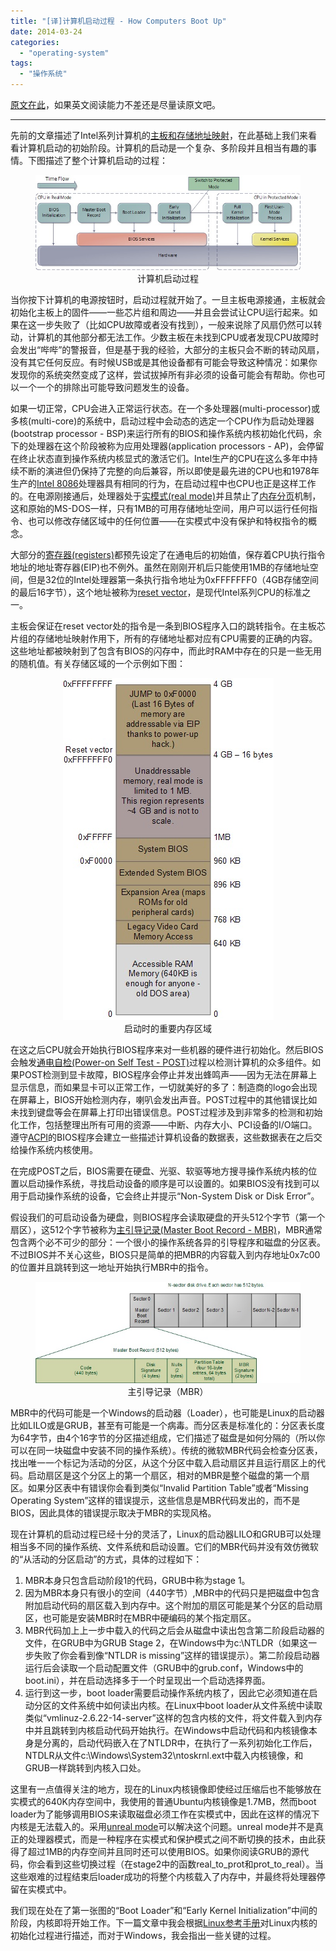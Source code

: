 ```yaml
---
title: "[译]计算机启动过程 - How Computers Boot Up"
date: 2014-03-24
categories: 
  - "operating-system"
tags: 
  - "操作系统"
---
```


[原文在此](http://duartes.org/gustavo/blog/post/how-computers-boot-up/)，如果英文阅读能力不差还是尽量读原文吧。

* * *

先前的文章描述了Intel系列计算机的[主板和存储地址映射](/2014/03/译主板芯片集和存储地址映射-motherboard-chipsets-and-the-memory-map/)，在此基础上我们来看看计算机启动的初始阶段。计算机的启动是一个复杂、多阶段并且相当有趣的事情。下图描述了整个计算机启动的过程：

<figure style="text-align: center;">
  <img src="/assets/images/55E52855-DA54-4925-98DD-E45A9F000583.jpg" alt="计算机启动过程" />
  <figcaption>计算机启动过程</figcaption>
</figure>

当你按下计算机的电源按钮时，启动过程就开始了。一旦主板电源接通，主板就会初始化主板上的固件——一些芯片组和周边——并且会尝试让CPU运行起来。如果在这一步失败了（比如CPU故障或者没有找到），一般来说除了风扇仍然可以转动，计算机的其他部分都无法工作。少数主板在未找到CPU或者发现CPU故障时会发出“哔哔”的警报音，但是基于我的经验，大部分的主板只会不断的转动风扇，没有其它任何反应。有时候USB或是其他设备都有可能会导致这种情况：如果你发现你的系统突然变成了这样，尝试拔掉所有非必须的设备可能会有帮助。你也可以一个一个的排除出可能导致问题发生的设备。

<!--more-->

如果一切正常，CPU会进入正常运行状态。在一个多处理器(multi-processor)或多核(multi-core)的系统中，启动过程中会动态的选定一个CPU作为启动处理器(bootstrap processor - BSP)来运行所有的BIOS和操作系统内核初始化代码，余下的处理器在这个阶段被称为应用处理器(application processors - AP)，会停留在终止状态直到操作系统内核显式的激活它们。Intel生产的CPU在这么多年中持续不断的演进但仍保持了完整的向后兼容，所以即使是最先进的CPU也和1978年生产的[Intel 8086](http://en.wikipedia.org/wiki/Intel_8086 "Intel 8086")处理器具有相同的行为，在启动过程中也CPU也正是这样工作的。在电源刚接通后，处理器处于[实模式(real mode)](http://en.wikipedia.org/wiki/Real_mode "real mode")并且禁止了[内存分页](http://en.wikipedia.org/wiki/Paging "paging")机制，这和原始的MS-DOS一样，只有1MB的可用存储地址空间，用户可以运行任何指令、也可以修改存储区域中的任何位置——在实模式中没有保护和特权指令的概念。

大部分的[寄存器(registers)](http://en.wikipedia.org/wiki/Processor_register "register")都预先设定了在通电后的初始值，保存着CPU执行指令地址的地址寄存器(EIP)也不例外。虽然在刚刚开机后只能使用1MB的存储地址空间，但是32位的Intel处理器第一条执行指令地址为0xFFFFFFF0（4GB存储空间的最后16字节），这个地址被称为[reset vector](http://en.wikipedia.org/wiki/Reset_vector "reset vector")，是现代Intel系列CPU的标准之一。

主板会保证在reset vector处的指令是一条到BIOS程序入口的跳转指令。在主板芯片组的存储地址映射作用下，所有的存储地址都对应有CPU需要的正确的内容。这些地址都被映射到了包含有BIOS的闪存中，而此时RAM中存在的只是一些无用的随机值。有关存储区域的一个示例如下图：

<figure style="text-align: center;">
  <img src="/assets/images/79CF14EF-A63E-4B19-9E51-7416099D1DFB.jpg" alt="启动时的重要内存区域" />
  <figcaption>启动时的重要内存区域</figcaption>
</figure>

在这之后CPU就会开始执行BIOS程序来对一些机器的硬件进行初始化。然后BIOS会触发[通电自检(Power-on Self Test - POST)](http://en.wikipedia.org/wiki/Power_on_self_test "POST")过程以检测计算机的众多组件。如果POST检测到显卡故障，BIOS程序会停止并发出蜂鸣声——因为无法在屏幕上显示信息，而如果显卡可以正常工作，一切就美好的多了：制造商的logo会出现在屏幕上，BIOS开始检测内存，喇叭会发出声音。POST过程中的其他错误比如未找到键盘等会在屏幕上打印出错误信息。POST过程涉及到非常多的检测和初始化工作，包括整理出所有可用的资源——中断、内存大小、PCI设备的I/O端口。遵守[ACPI](http://en.wikipedia.org/wiki/ACPI "ACPI")的BIOS程序会建立一些描述计算机设备的数据表，这些数据表在之后交给操作系统内核使用。

在完成POST之后，BIOS需要在硬盘、光驱、软驱等地方搜寻操作系统内核的位置以启动操作系统，寻找启动设备的顺序是可以设置的。如果BIOS没有找到可以用于启动操作系统的设备，它会终止并提示“Non-System Disk or Disk Error”。

假设我们的可启动设备为硬盘，则BIOS程序会读取硬盘的开头512个字节（第一个扇区），这512个字节被称为[主引导记录(Master Boot Record - MBR)](http://en.wikipedia.org/wiki/Master_boot_record "MBR")，MBR通常包含两个必不可少的部分：一个很小的操作系统各异的引导程序和磁盘的分区表。不过BIOS并不关心这些，BIOS只是简单的把MBR的内容载入到内存地址0x7c00的位置并且跳转到这一地址开始执行MBR中的指令。

<figure style="text-align: center;">
  <img src="/assets/images/6C14B5AE-6E9C-421F-8278-88720E722CF4.jpg" alt="主引导记录（MBR）" />
  <figcaption>主引导记录（MBR）</figcaption>
</figure>

MBR中的代码可能是一个Windows的启动器（Loader），也可能是Linux的启动器比如LILO或是GRUB，甚至有可能是一个病毒。而分区表是标准化的：分区表长度为64字节，由4个16字节的分区描述组成，它们描述了磁盘是如何分隔的（所以你可以在同一块磁盘中安装不同的操作系统）。传统的微软MBR代码会检查分区表，找出唯一一个标记为活动的分区，从这个分区中载入启动扇区并且运行扇区上的代码。启动扇区是这个分区上的第一个扇区，相对的MBR是整个磁盘的第一个扇区。如果分区表中有错误你会看到类似“Invalid Partition Table”或者“Missing Operating System”这样的错误提示，这些信息是MBR代码发出的，而不是BIOS，因此具体的错误提示取决于MBR的实现风格。

现在计算机的启动过程已经十分的灵活了，Linux的启动器LILO和GRUB可以处理相当多不同的操作系统、文件系统和启动设置。它们的MBR代码并没有效仿微软的“从活动的分区启动”的方式，具体的过程如下：

1. MBR本身只包含启动阶段1的代码，GRUB中称为stage 1。
2. 因为MBR本身只有很小的空间（440字节）,MBR中的代码只是把磁盘中包含附加启动代码的扇区载入到内存中。这个附加的扇区可能是某个分区的启动扇区，也可能是安装MBR时在MBR中硬编码的某个指定扇区。
3. MBR代码加上上一步中载入的代码之后会从磁盘中读出包含第二阶段启动器的文件，在GRUB中为GRUB Stage 2，在Windows中为c:\\NTLDR（如果这一步失败了你会看到像“NTLDR is missing”这样的错误提示）。第二阶段启动器运行后会读取一个启动配置文件（GRUB中的grub.conf，Windows中的boot.ini），并在启动选择多于一个时呈现出一个启动选择界面。
4. 运行到这一步，boot loader需要启动操作系统内核了，因此它必须知道在启动分区的文件系统中如何读出内核。在Linux中boot loader从文件系统中读取类似“vmlinuz-2.6.22-14-server”这样的包含内核的文件，将文件载入到内存中并且跳转到内核启动代码开始执行。在Windows中启动代码和内核镜像本身是分离的，启动代码嵌入在了NTLDR中，在执行了一系列初始化工作后，NTDLR从文件c:\\Windows\\System32\\ntoskrnl.ext中载入内核镜像，和GRUB一样跳转到内核入口处。

这里有一点值得关注的地方，现在的Linux内核镜像即使经过压缩后也不能够放在实模式的640K内存空间中，我使用的普通Ubuntu内核镜像是1.7MB，然而boot loader为了能够调用BIOS来读取磁盘必须工作在实模式中，因此在这样的情况下内核是无法载入的。采用[unreal mode](http://en.wikipedia.org/wiki/Unreal_mode "unreal mode")可以解决这个问题。unreal mode并不是真正的处理器模式，而是一种程序在实模式和保护模式之间不断切换的技术，由此获得了超过1MB的内存空间并且同时还可以使用BIOS。如果你阅读GRUB的源代码，你会看到这些切换过程（在stage2中的函数real\_to\_prot和prot\_to\_real）。当这些艰难的过程结束后loader成功的将整个内核载入了内存中，并最终将处理器停留在实模式中。

我们现在处在了第一张图的“Boot Loader”和“Early Kernel Initialization”中间的阶段，内核即将开始工作。下一篇文章中我会根据[Linux参考手册](http://lxr.linux.no/ "Linux Cross Reference")对Linux内核的初始化过程进行描述，而对于Windows，我会指出一些关键的过程。
